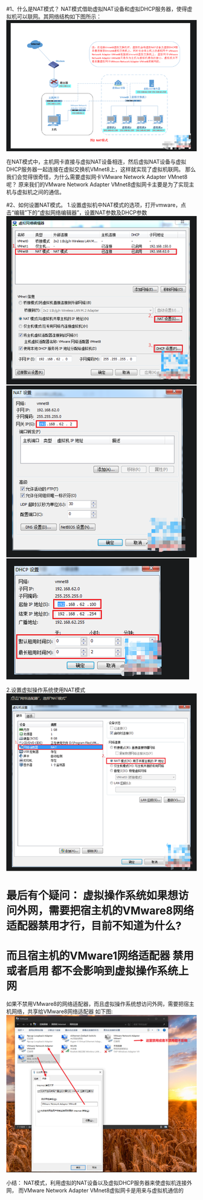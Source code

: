 #1、什么是NAT模式？
NAT模式借助虚拟NAT设备和虚拟DHCP服务器，使得虚拟机可以联网。其网络结构如下图所示：
![avatar](imgs-nat/NAT模式网络结构.png)  

在NAT模式中，主机网卡直接与虚拟NAT设备相连，然后虚拟NAT设备与虚拟DHCP服务器一起连接在虚拟交换机VMnet8上，这样就实现了虚拟机联网。
那么我们会觉得很奇怪，为什么需要虚拟网卡VMware Network Adapter VMnet8呢？
原来我们的VMware Network Adapter VMnet8虚拟网卡主要是为了实现主机与虚拟机之间的通信。


#2、如何设置NAT模式。
1.设置虚拟机中NAT模式的选项，打开vmware，点击“编辑”下的“虚拟网络编辑器”，设置NAT参数及DHCP参数
![avatar](imgs-nat/设置VMware的虚拟网络编辑器.png)  
![avatar](imgs-nat/NAT设置.png)  
![avatar](imgs-nat/DHCP设置.png)  

2.设置虚拟操作系统使用NAT模式
![avatar](imgs-nat/设置虚拟操作系统的网络.png)  


# 最后有个疑问： 虚拟操作系统如果想访问外网，需要把宿主机的VMware8网络适配器禁用才行，目前不知道为什么?
# 而且宿主机的VMware1网络适配器 禁用或者启用 都不会影响到虚拟操作系统上网

如果不禁用VMware8的网络适配器，而且虚拟操作系统想访问外网，需要把宿主机网络，共享给VMware8网络适配器
如下图:
![avatar](imgs-nat/将宿主机的网络共享给VMnet8.png)





















小结：
NAT模式，利用虚拟的NAT设备以及虚拟DHCP服务器来使虚拟机连接外网，
而VMware Network Adapter VMnet8虚拟网卡是用来与虚拟机通信的